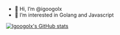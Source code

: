 - 👋 Hi, I’m @igoogolx
- 👀 I’m interested in Golang and Javascript

[![Igoogolx's GitHub stats](https://github-readme-stats.vercel.app/api?username=igoogolx)](https://github.com/anuraghazra/github-readme-stats)


<!---
igoogolx/igoogolx is a ✨ special ✨ repository because its `README.md` (this file) appears on your GitHub profile.
You can click the Preview link to take a look at your changes.
--->
